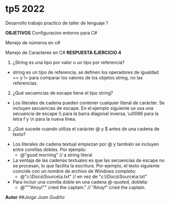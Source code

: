 # tp5 2022
Desarrollo trabajo practico de taller de lenguaje 1

**OBJETIVOS**
Configuracion entorno para C#

Menejo de números en c#

Manejo de Caracteres en C#
**RESPUESTA EJERCICIO 4**
1. ¿String es una tipo por valor o un tipo por referencia?
- string es un tipo de referencia, se definen los operadores de igualdad == y != para comparar los valores de los objetos string, no las referencias.

2. ¿Qué secuencias de escape tiene el tipo string?
- Los literales de cadena pueden contener cualquier literal de carácter. Se incluyen secuencias de escape. En el ejemplo siguiente se usa una secuencia de escape \\\ para la barra diagonal inversa, \u0066 para la letra f y \n para la nueva línea.

3. ¿Qué sucede cuando utiliza el carácter @ y $ antes de una cadena de texto?
- Los literales de cadena textual empiezan por @ y también se incluyen entre comillas dobles. Por ejemplo:
    - @"good morning"  // a string literal
- La ventaja de las cadenas textuales es que las secuencias de escape no se procesan, lo que facilita la escritura. Por ejemplo, el texto siguiente coincide con un nombre de archivo de Windows completo:
    - @"c:\Docs\Source\a.txt"  // en vez de "c:\\\Docs\\Source\\a.txt"
- Para incluir una comilla doble en una cadena @-quoted, doblela:
    - @"""Ahoy!"" cried the captain." // "Ahoy!" cried the captain.
    
**Autor**
##_Jorge Juan Gudiño_


